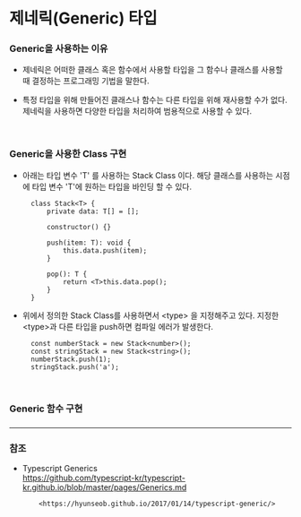 # 제네릭(Generic) 타입

### Generic을 사용하는 이유

* 제네릭은 어떠한 클래스 혹은 함수에서 사용할 타입을 그 함수나 클래스를 사용할 때 결정하는 프로그래밍 기법을 말한다.

* 특정 타입을 위해 만들어진 클래스나 함수는 다른 타입을 위해 재사용할 수가 없다. 제네릭을 사용하면 다양한 타입을 처리하여 범용적으로 사용할 수 있다.

<br>

### Generic을 사용한 Class 구현

* 아래는 타입 변수 'T' 를 사용하는 Stack Class 이다. 해당 클래스를 사용하는 시점에 타입 변수 'T'에 원하는 타입을 바인딩 할 수 있다.  

        class Stack<T> {
            private data: T[] = [];
    
            constructor() {}
    
            push(item: T): void {
                this.data.push(item);
            }
    
            pop(): T {
                return <T>this.data.pop();
            }
        }

* 위에서 정의한 Stack Class를 사용하면서 <type\> 을 지정해주고 있다. 지정한 <type\>과 다른 타입을 push하면 컴파일 에러가 발생한다.

        const numberStack = new Stack<number>();
        const stringStack = new Stack<string>();
        numberStack.push(1);
        stringStack.push('a'); 

<br>

### Generic 함수 구현

### 

***
 
### 참조
 
* Typescript Generics<br>
      <https://github.com/typescript-kr/typescript-kr.github.io/blob/master/pages/Generics.md>
      
      
          <https://hyunseob.github.io/2017/01/14/typescript-generic/>